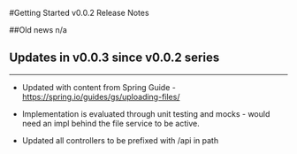 #Getting Started v0.0.2 Release Notes

##Old news
n/a

## Updates in v0.0.3 since v0.0.2 series
-------------------------------------

* Updated with content from Spring Guide - https://spring.io/guides/gs/uploading-files/

* Implementation is evaluated through unit testing and mocks - would need an impl behind the file service to be active.

* Updated all controllers to be prefixed with /api in path

